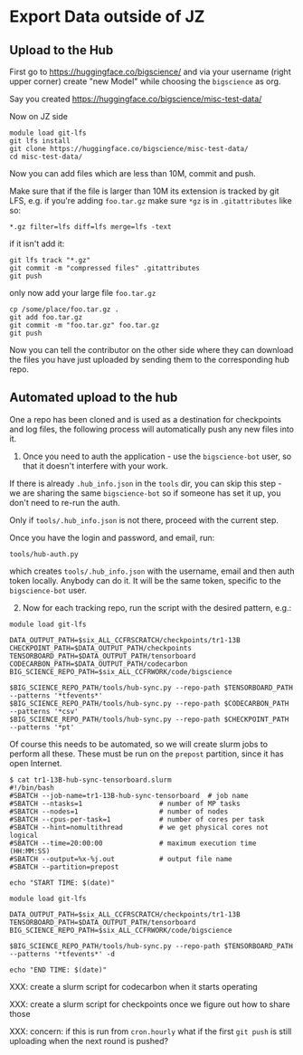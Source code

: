 # Export Data outside of JZ



## Upload to the Hub

First go to https://huggingface.co/bigscience/ and via your username (right upper corner) create "new Model"
while choosing the `bigscience` as org.

Say you created https://huggingface.co/bigscience/misc-test-data/

Now on JZ side

```
module load git-lfs
git lfs install
git clone https://huggingface.co/bigscience/misc-test-data/
cd misc-test-data/
```

Now you can add files which are less than 10M, commit and push.

Make sure that if the file is larger than 10M its extension is tracked by git LFS, e.g. if you're adding `foo.tar.gz` make sure `*gz` is in `.gitattributes` like so:
```
*.gz filter=lfs diff=lfs merge=lfs -text
```
if it isn't add it:
```
git lfs track "*.gz"
git commit -m "compressed files" .gitattributes
git push
```
only now add your large file `foo.tar.gz`
```
cp /some/place/foo.tar.gz .
git add foo.tar.gz
git commit -m "foo.tar.gz" foo.tar.gz
git push
```

Now you can tell the contributor on the other side where they can download the files you have just uploaded by sending them to the corresponding hub repo.


## Automated upload to the hub

One a repo has been cloned and is used as a destination for checkpoints and log files, the following process will automatically push any new files into it.

1. Once you need to auth the application - use the `bigscience-bot` user, so that it doesn't interfere with your work.

If there is already `.hub_info.json` in the `tools` dir, you can skip this step - we are sharing the same `bigscience-bot` so if someone has set it up, you don't need to re-run the auth.

Only if `tools/.hub_info.json` is not there, proceed with the current step.

Once you have the login and password, and email, run:

```
tools/hub-auth.py
```

which creates `tools/.hub_info.json` with the username, email and then auth token locally. Anybody can do it. It will be the same token, specific to the `bigscience-bot` user.

2. Now for each tracking repo, run the script with the desired pattern, e.g.:


```
module load git-lfs

DATA_OUTPUT_PATH=$six_ALL_CCFRSCRATCH/checkpoints/tr1-13B
CHECKPOINT_PATH=$DATA_OUTPUT_PATH/checkpoints
TENSORBOARD_PATH=$DATA_OUTPUT_PATH/tensorboard
CODECARBON_PATH=$DATA_OUTPUT_PATH/codecarbon
BIG_SCIENCE_REPO_PATH=$six_ALL_CCFRWORK/code/bigscience

$BIG_SCIENCE_REPO_PATH/tools/hub-sync.py --repo-path $TENSORBOARD_PATH --patterns '*tfevents*'
$BIG_SCIENCE_REPO_PATH/tools/hub-sync.py --repo-path $CODECARBON_PATH  --patterns '*csv'
$BIG_SCIENCE_REPO_PATH/tools/hub-sync.py --repo-path $CHECKPOINT_PATH  --patterns '*pt'
```

Of course this needs to be automated, so we will create slurm jobs to perform all these. These must be run on the `prepost` partition, since it has open Internet.

```
$ cat tr1-13B-hub-sync-tensorboard.slurm
#!/bin/bash
#SBATCH --job-name=tr1-13B-hub-sync-tensorboard  # job name
#SBATCH --ntasks=1                   # number of MP tasks
#SBATCH --nodes=1                    # number of nodes
#SBATCH --cpus-per-task=1            # number of cores per task
#SBATCH --hint=nomultithread         # we get physical cores not logical
#SBATCH --time=20:00:00              # maximum execution time (HH:MM:SS)
#SBATCH --output=%x-%j.out           # output file name
#SBATCH --partition=prepost

echo "START TIME: $(date)"

module load git-lfs

DATA_OUTPUT_PATH=$six_ALL_CCFRSCRATCH/checkpoints/tr1-13B
TENSORBOARD_PATH=$DATA_OUTPUT_PATH/tensorboard
BIG_SCIENCE_REPO_PATH=$six_ALL_CCFRWORK/code/bigscience

$BIG_SCIENCE_REPO_PATH/tools/hub-sync.py --repo-path $TENSORBOARD_PATH --patterns '*tfevents*' -d

echo "END TIME: $(date)"
```


XXX: create a slurm script for codecarbon when it starts operating

XXX: create a slurm script for checkpoints once we figure out how to share those

XXX: concern: if this is run from `cron.hourly` what if the first `git push` is still uploading when the next round is pushed?
